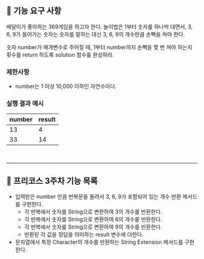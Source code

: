 ## 🚀 기능 요구 사항

배달이가 좋아하는 369게임을 하고자 한다. 놀이법은 1부터 숫자를 하나씩 대면서, 3, 6, 9가 들어가는 숫자는 숫자를 말하는 대신 3, 6, 9의 개수만큼 손뼉을 쳐야 한다.

숫자 number가 매개변수로 주어질 때, 1부터 number까지 손뼉을 몇 번 쳐야 하는지 횟수를 return 하도록 solution 함수를 완성하라.

### 제한사항

- number는 1 이상 10,000 이하인 자연수이다.

### 실행 결과 예시

| number | result |
| --- | --- |
| 13 | 4 |
| 33 | 14 |

<br><hr>

## 🤔 프리코스 3주차 기능 목록

* 입력받은 number 만큼 반복문을 돌려서 3, 6, 9가 포함되어 있는 개수 반환 메서드를 구현한다.
  + 각 반복에서 숫자를 String으로 변환하여 3의 개수를 반환한다.
  + 각 반복에서 숫자를 String으로 변환하여 6의 개수를 반환한다.
  + 각 반복에서 숫자를 String으로 변환하여 9의 개수를 반환한다.
  + 반환된 각 값을 정답을 의미하는 result 변수에 더한다.
* 문자열에서 특정 Character의 개수를 반환하는 String Extension 메서드를 구현한다.
